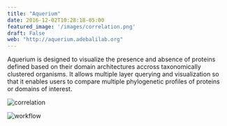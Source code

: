 ```yaml
---
title: "Aquerium"
date: 2016-12-02T10:28:18-05:00
featured_image: '/images/correlation.png'
draft: False
web: "http://aquerium.adebalilab.org"
---
```


Aquerium is designed to visualize the presence and absence of proteins defined based on their domain architectures accross taxonomically clustered organisms. It allows multiple layer querying and visualization so that it enables users to compare multiple phylogenetic profiles of proteins or domains of interest.

![correlation](/images/correlation.png)

![workflow](/images/workflow2.png)


